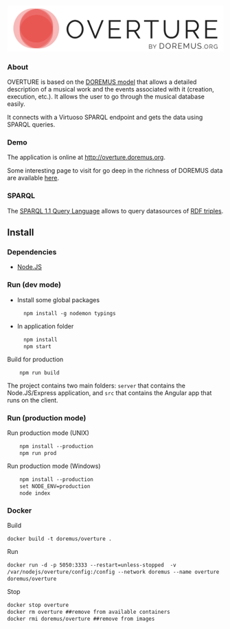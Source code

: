 ![OVERTURE](/src/img/logos/overture.logo.color.png)

### About
OVERTURE is based on the [DOREMUS model][1] that allows a detailed description of a musical work and the events associated with it (creation, execution, etc.). It allows the user to go through the musical database easily.

It connects with a Virtuoso SPARQL endpoint and gets the data using SPARQL queries.

### Demo

The application is online at http://overture.doremus.org.

Some interesting page to visit for go deep in the richness of DOREMUS data are available [here](./EXAMPLES.md).

### SPARQL
The [SPARQL 1.1 Query Language][2] allows to query datasources of [RDF triples][3].


## Install
### Dependencies

- [Node.JS](https://nodejs.org/en/)

### Run (dev mode)
- Install some global packages

        npm install -g nodemon typings

- In application folder

        npm install
        npm start

Build for production

        npm run build

The project contains two main folders: `server` that contains the Node.JS/Express application, and `src` that contains the Angular app that runs on the client.

### Run (production mode)

Run production mode (UNIX)

        npm install --production
        npm run prod

Run production mode (Windows)

        npm install --production
        set NODE_ENV=production
        node index

### Docker

Build

    docker build -t doremus/overture .

Run

    docker run -d -p 5050:3333 --restart=unless-stopped  -v /var/nodejs/overture/config:/config --network doremus --name overture doremus/overture

<!-- docker run -d -p 5050:3333 -v /Users/pasquale/git/overture/config:/config --network doremus --name overture doremus/overture -->

Stop

    docker stop overture
    docker rm overture ##remove from available containers
    docker rmi doremus/overture ##remove from images

[1]: https://drive.google.com/file/d/0B_nxZpGQv9GKZmpKRGl2dmRENGc/view
[2]: https://www.w3.org/TR/sparql11-query/
[3]: https://www.w3.org/TR/rdf11-concepts/
